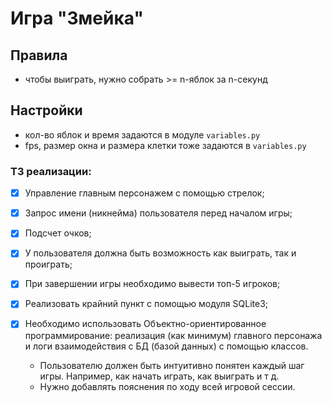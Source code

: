 # Игра "Змейка"

## Правила

- чтобы выиграть, нужно собрать >= n-яблок за n-секунд

## Настройки

- кол-во яблок и время задаются в модуле `variables.py`
- fps, размер окна и размера клетки тоже задаются в `variables.py`

### ТЗ реализации:

- [x] Управление главным персонажем с помощью стрелок;
- [x] Запрос имени (никнейма) пользователя перед началом игры;
- [x] Подсчет очков;
- [x] У пользователя должна быть возможность как выиграть, так и
проиграть;
- [x] При завершении игры необходимо вывести топ-5 игроков;
- [x] Реализовать крайний пункт с помощью модуля SQLite3;
- [x] Необходимо использовать Объектно-ориентированное
программирование: реализация (как минимум) главного персонажа
и логи взаимодействия с БД (базой данных) с помощью классов.

  * Пользователю должен быть интуитивно понятен каждый шаг
  игры. Например, как начать играть, как выиграть и т д.
  * Нужно добавлять пояснения по ходу всей игровой сессии.
